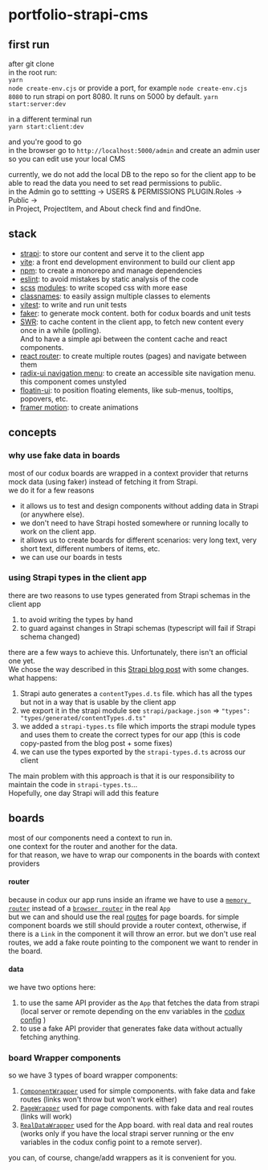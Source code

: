 # portfolio-strapi-cms

## first run

after git clone  
in the root run:  
`yarn`  
`node create-env.cjs` or provide a port, for example `node create-env.cjs 8080` to run strapi on port 8080. It runs on 5000 by default.
`yarn start:server:dev`

in a different terminal run  
`yarn start:client:dev`

and you're good to go  
in the browser go to `http://localhost:5000/admin` and create an admin user so you can edit use your local CMS

currently, we do not add the local DB to the repo so for the client app to be able to read the data you need to set read permissions to public.  
in the Admin go to settting -> USERS & PERMISSIONS PLUGIN.Roles -> Public ->  
in Project, ProjectItem, and About check find and findOne.

## stack

- [strapi](https://docs.strapi.io/): to store our content and serve it to the client app
- [vite](https://vitejs.dev/): a front end development environment to build our client app
- [npm](https://docs.npmjs.com/cli/v10/using-npm/workspaces): to create a monorepo and manage dependencies
- [eslint](https://eslint.org/): to avoid mistakes by static analysis of the code
- [scss](https://sass-lang.com/guide/) [modules](https://github.com/css-modules/css-modules): to write scoped css with more ease
- [classnames](https://github.com/JedWatson/classnames): to easily assign multiple classes to elements
- [vitest](https://vitest.dev/guide/): to write and run unit tests
- [faker](https://fakerjs.dev/): to generate mock content. both for codux boards and unit tests
- [SWR](https://swr.vercel.app/docs/getting-started): to cache content in the client app, to fetch new content every once in a while (polling).  
  And to have a simple api between the content cache and react components.
- [react router](https://reactrouter.com/en/main): to create multiple routes (pages) and navigate between them
- [radix-ui navigation menu](https://www.radix-ui.com/primitives/docs/components/navigation-menu): to create an accessible site navigation menu. this component comes unstyled
- [floatin-ui](https://floating-ui.com/docs/react): to position floating elements, like sub-menus, tooltips, popovers, etc.
- [framer motion](https://www.framer.com/motion/animation/): to create animations 

## concepts

### why use fake data in boards

most of our codux boards are wrapped in a context provider that returns mock data (using faker) instead of fetching it from Strapi.  
we do it for a few reasons

- it allows us to test and design components without adding data in Strapi (or anywhere else).
- we don't need to have Strapi hosted somewhere or running locally to work on the client app.
- it allows us to create boards for different scenarios: very long text, very short text, different numbers of items, etc.
- we can use our boards in tests

### using Strapi types in the client app

there are two reasons to use types generated from Strapi schemas in the client app

1. to avoid writing the types by hand
2. to guard against changes in Strapi schemas (typescript will fail if Strapi schema changed)

there are a few ways to achieve this. Unfortunately, there isn't an official one yet.  
We chose the way described in this [Strapi blog post](https://strapi.io/blog/improve-your-frontend-experience-with-strapi-types-and-type-script) with some changes.  
what happens:

1. Strapi auto generates a `contentTypes.d.ts` file. which has all the types but not in a way that is usable by the client app
2. we export it in the strapi module see `strapi/package.json` => `"types": "types/generated/contentTypes.d.ts"`
3. we added a `strapi-types.ts` file which imports the strapi module types and uses them to create the correct types for our app (this is code copy-pasted from the blog post + some fixes)
4. we can use the types exported by the `strapi-types.d.ts` across our client

The main problem with this approach is that it is our responsibility to maintain the code in `strapi-types.ts`...  
Hopefully, one day Strapi will add this feature

## boards
most of our components need a context to run in.  
one context for the router and another for the data.  
for that reason, we have to wrap our components in the boards with context providers

#### router
because in codux our app runs inside an iframe we have to use a [`memory router`](https://reactrouter.com/en/main/routers/create-memory-router) instead of a [`browser router`](https://reactrouter.com/en/main/routers/create-browser-router) in the real `App`  
but we can and should use the real [routes](packages/client/src/router/routes.tsx) for page boards.
for simple component boards we still should provide a router context, otherwise, if there is a `Link` in the component it will throw an error. but we don't use real routes, we add a fake route
pointing to the component we want to render in the board.

 #### data
we have two options here:
1. to use the same API provider as the `App` that fetches the data from strapi (local server or remote depending on the env variables in the [codux config](codux.config.json) )
2. to use a fake API provider that generates fake data without actually fetching anything.

### board Wrapper components
so we have 3 types of board wrapper components:
1. [`ComponentWrapper`](packages/client/src/_codux/board-wrappers/component-wrapper.tsx) used for simple components. with fake data and fake routes (links won't throw but won't work either)
2. [`PageWrapper`](packages/client/src/_codux/board-wrappers/page-wrapper.tsx) used for page components. with fake data and real routes (links will work)
3. [`RealDataWrapper`](packages/client/src/_codux/board-wrappers/real-data-wrapper.tsx) used for the App board. with real data and real routes (works only if you have the local strapi server running or the env variables in the codux config point to a remote server).

you can, of course, change/add wrappers as it is convenient for you.

